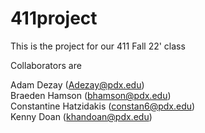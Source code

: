 # 411project

This is the project for our 411 Fall 22' class

Collaborators are

Adam Dezay (Adezay@pdx.edu)  
Braeden Hamson (bhamson@pdx.edu)  
Constantine Hatzidakis (constan6@pdx.edu)  
Kenny Doan (khandoan@pdx.edu)
